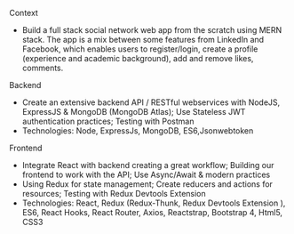 Context
- Build a full stack social network web app from the scratch using MERN stack. The app is a mix between some features from LinkedIn and Facebook, which enables users to register/login, create a profile (experience and academic background), add and remove likes, comments.

Backend
- Create an extensive backend API / RESTful webservices with NodeJS, ExpressJS & MongoDB (MongoDB Atlas); Use Stateless JWT authentication practices; Testing with Postman
- Technologies: Node, ExpressJs, MongoDB, ES6,Jsonwebtoken

Frontend
- Integrate React with backend creating a great workflow; Building our frontend to work with the API; Use Async/Await & modern practices
- Using Redux for state management; Create reducers and actions for resources; Testing with Redux Devtools Extension
- Technologies: React, Redux (Redux-Thunk, Redux Devtools Extension ), ES6, React Hooks, React Router, Axios, Reactstrap, Bootstrap 4, Html5, CSS3
